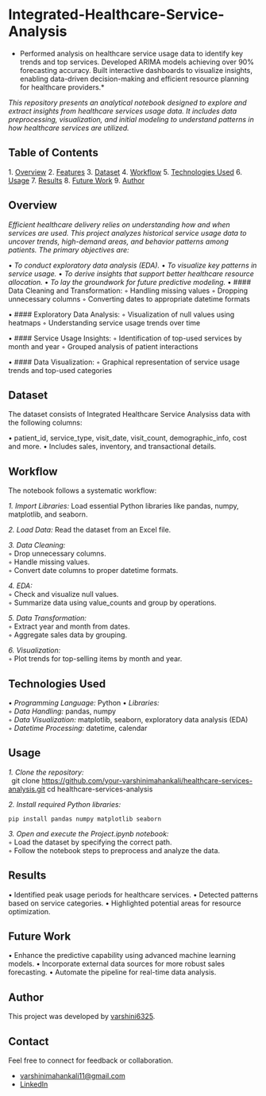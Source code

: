 # Integrated-Healthcare-Service-Analysis

* Performed analysis on healthcare service usage data to identify key trends and top services. Developed ARIMA models achieving over 90% forecasting accuracy. Built interactive dashboards to visualize insights, enabling data-driven decision-making and efficient resource planning for healthcare providers.*

*This repository presents an analytical notebook designed to explore and extract insights from healthcare services usage data. It includes data preprocessing, visualization, and initial modeling to understand patterns in how healthcare services are utilized.*


## Table of Contents

1.⁠ ⁠[Overview](#overview) 
2.⁠ ⁠[Features](#features)
3.⁠ ⁠[Dataset](#dataset)
4.⁠ ⁠[Workflow](#workflow)
5.⁠ ⁠[Technologies Used](#technologies-used)
6.⁠ ⁠[Usage](#usage)
7.⁠ ⁠[Results](#results)
8.⁠ ⁠[Future Work](#future-work)
9.⁠ ⁠[Author](#author)

## Overview
*Efficient healthcare delivery relies on understanding how and when services are used. This project analyzes historical service usage data to uncover trends, high-demand areas, and behavior patterns among patients. The primary objectives are:*

•⁠ *⁠To conduct exploratory data analysis (EDA).*
•⁠ *To visualize key patterns in service usage.*
•⁠ *⁠To derive insights that support better healthcare resource allocation.*
•⁠ *⁠To lay the groundwork for future predictive modeling.*
• #### Data Cleaning and Transformation:
◦ Handling missing values
◦ Dropping unnecessary columns
◦ Converting dates to appropriate datetime formats

• #### Exploratory Data Analysis:
◦ Visualization of null values using heatmaps
◦ Understanding service usage trends over time

• #### Service Usage Insights:
◦ Identification of top-used services by month and year
◦ Grouped analysis of patient interactions

• #### Data Visualization:
◦ Graphical representation of service usage trends and top-used categories


## Dataset
The dataset consists of Integrated Healthcare Service Analysiss data with the following columns:

•⁠  ⁠patient_id, service_type, visit_date, visit_count, demographic_info, cost and more.
•⁠  ⁠Includes sales, inventory, and transactional details.
 
## Workflow
The notebook follows a systematic workflow:

*1. Import Libraries:* Load essential Python libraries like pandas, numpy, matplotlib, and seaborn.  

*2. Load Data:* Read the dataset from an Excel file.  

*3. Data Cleaning:*  
     ◦ Drop unnecessary columns.  
     ◦ Handle missing values.  
     ◦ Convert date columns to proper datetime formats.  
     
*4. EDA:*  
     ◦ Check and visualize null values.  
     ◦ Summarize data using value_counts and group by operations.
     
*5. Data Transformation:*  
     ◦ Extract year and month from dates.  
     ◦ Aggregate sales data by grouping.  
     
*6. Visualization:*   
     ◦ Plot trends for top-selling items by month and year.  
     
## Technologies Used
•⁠  ⁠*Programming Language:* Python
•⁠  ⁠*Libraries:*  
    ◦ *Data Handling:* pandas, numpy  
    ◦ *Data Visualization:* matplotlib, seaborn, exploratory data analysis (EDA)  
    ◦ *Datetime Processing:* datetime, calendar

## Usage  
*1. Clone the repository:*  
   ⁠  
git clone https://github.com/your-varshinimahankali/healthcare-services-analysis.git
cd healthcare-services-analysis
    ⁠ 

*2. Install required Python libraries:*  

    pip install pandas numpy matplotlib seaborn
    
*3. Open and execute the Project.ipynb notebook:*   
        ◦ Load the dataset by specifying the correct path.  
        ◦ Follow the notebook steps to preprocess and analyze the data.  

## Results
•⁠  ⁠Identified peak usage periods for healthcare services.
•⁠  Detected patterns based on service categories.
•⁠  Highlighted potential areas for resource optimization.
## Future Work
•⁠  ⁠Enhance the predictive capability using advanced machine learning models.
•⁠  ⁠Incorporate external data sources for more robust sales forecasting.
•⁠  ⁠Automate the pipeline for real-time data analysis.
## Author
This project was developed by [varshini6325](https://github.com/varshini6325).

## Contact
Feel free to connect for feedback or collaboration.  
 - varshinimahankali11@gmail.com
 - [LinkedIn](linkedin.com/in/sri-varshini-mahankali-24b60b273)
